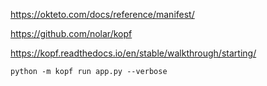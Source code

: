 https://okteto.com/docs/reference/manifest/

https://github.com/nolar/kopf

https://kopf.readthedocs.io/en/stable/walkthrough/starting/

`python -m kopf run app.py --verbose`